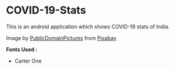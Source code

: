 # COVID-19-Stats
This is an android application which shows COVID-19 stats of India.

Image by <a href="https://pixabay.com/users/PublicDomainPictures-14/?utm_source=link-attribution&amp;utm_medium=referral&amp;utm_campaign=image&amp;utm_content=213708">PublicDomainPictures</a> from <a href="https://pixabay.com/?utm_source=link-attribution&amp;utm_medium=referral&amp;utm_campaign=image&amp;utm_content=213708">Pixabay</a>

**Fonts Used :**
* Carter One
